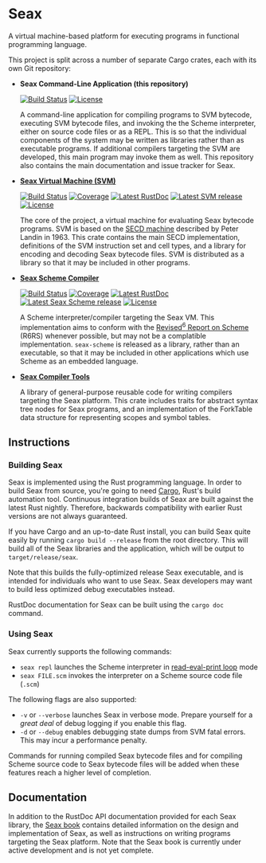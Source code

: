 Seax
====

A virtual machine-based platform for executing programs in functional programming language.

This project is split across a number of separate Cargo crates, each with its own Git repository:

  + __Seax Command-Line Application (this repository)__

    [![Build Status](https://img.shields.io/travis/hawkw/seax/master.svg?style=flat-square)](https://travis-ci.org/hawkw/seax) [![License](https://img.shields.io/badge/license-MIT-blue.svg?style=flat-square)](https://github.com/hawkw/seax/LICENSE)

    A command-line application for compiling programs to SVM bytecode, executing SVM bytecode files, and invoking the  the Scheme interpreter, either on source code files or as a REPL. This is so that the individual components of the system may be written as libraries rather than as executable programs. If additional compilers targeting the SVM are developed, this main program may invoke them as well. This repository also contains the main documentation and issue tracker for Seax.

  + __[Seax Virtual Machine (SVM)](https://github.com/hawkw/seax_svm)__

    [![Build Status](https://img.shields.io/travis/hawkw/seax_svm/master.svg?style=flat-square)](https://travis-ci.org/hawkw/seax_svm)
    [![Coverage](https://img.shields.io/codecov/c/github/hawkw/seax_svm/master.svg?style=flat-square)](http://codecov.io/github/hawkw/seax_svm?branch=master)
    [![Latest RustDoc](https://img.shields.io/badge/rustdoc-latest-green.svg?style=flat-square)](http://hawkweisman.me/seax/api/seax_svm/)
    [![Latest SVM release](https://img.shields.io/crates/v/seax_svm.svg?style=flat-square)](https://crates.io/crates/seax_svm)
    [![License](https://img.shields.io/badge/license-MIT-blue.svg?style=flat-square)](https://github.com/hawkw/seax/LICENSE)

    The core of the project, a virtual machine for evaluating Seax bytecode programs. SVM is based on the [SECD machine](http://en.wikipedia.org/wiki/SECD_machine) described by Peter Landin in 1963. This crate contains the main SECD implementation, definitions of the SVM instruction set and cell types, and a library for encoding and decoding Seax bytecode files. SVM is distributed as a library so that it may be included in other programs.

  + __[Seax Scheme Compiler](https://github.com/hawkw/seax_scheme)__

    [![Build Status](https://img.shields.io/travis/hawkw/seax_scheme/master.svg?style=flat-square)](https://travis-ci.org/hawkw/seax_scheme)
    [![Coverage](https://img.shields.io/codecov/c/github/hawkw/seax_scheme/master.svg?style=flat-square)](http://codecov.io/github/hawkw/seax_scheme?branch=master)
    [![Latest RustDoc](https://img.shields.io/badge/rustdoc-latest-green.svg?style=flat-square)](http://hawkweisman.me/seax/api/seax_scheme/)
    [![Latest Seax Scheme release](https://img.shields.io/crates/v/seax_scheme.svg?style=flat-square)](https://crates.io/crates/seax_scheme)
    [![License](https://img.shields.io/badge/license-MIT-blue.svg?style=flat-square)](https://github.com/hawkw/seax/LICENSE)

    A Scheme interpreter/compiler targeting the Seax VM. This implementation aims to conform with the [Revised<sup>6</sup> Report on Scheme](http://www.r6rs.org) (R6RS) whenever possible, but may not be a complatible implementation. `seax-scheme` is released as a library, rather than an executable, so that it may be included in other applications which use Scheme as an embedded language.

  + __[Seax Compiler Tools](https://github.com/hawkw/seax_compiler_tools)__

    A library of general-purpose reusable code for writing compilers targeting the Seax platform. This crate includes traits for abstract syntax tree nodes for Seax programs, and an implementation of the ForkTable data structure for representing scopes and symbol tables.

Instructions
------------

### Building Seax

Seax is implemented using the Rust programming language. In order to build Seax from source, you're going to need  [Cargo](http://doc.crates.io/guide.html), Rust's build automation tool. Continuous integration builds of Seax are built against the latest Rust nightly. Therefore, backwards compatibility with earlier Rust versions are not always guaranteed.

If you have Cargo and an up-to-date Rust install, you can build Seax quite easily by running `cargo build --release` from the root directory. This will build all of the Seax libraries and the application, which will be output to `target/release/seax`.

Note that this builds the fully-optimized release Seax executable, and is intended for individuals who want to use Seax. Seax developers may want to build less optimized debug executables instead.

RustDoc documentation for Seax can be built using the `cargo doc` command.

### Using Seax

Seax currently supports the following commands:

+ `seax repl` launches the Scheme interpreter in [read-eval-print loop](http://en.wikipedia.org/wiki/Read–eval–print_loop) mode
+ `seax FILE.scm` invokes the interpreter on a Scheme source code file (`.scm`)

The following flags are also supported:

+ `-v` or `--verbose` launches Seax in verbose mode. Prepare yourself for a _great deal_ of debug logging if you enable this flag.
+ `-d` or `--debug` enables debugging state dumps from SVM fatal errors. This may incur a performance penalty.

Commands for running compiled Seax bytecode files and for compiling Scheme source code to Seax bytecode files will be added when these features reach a higher level of completion.

Documentation
-------------

In addition to the RustDoc API documentation provided for each Seax library, the [Seax book](http://hawkweisman.me/seax/) contains detailed information on the design and implementation of Seax, as well as instructions on writing programs targeting the Seax platform. Note that the Seax book is currently under active development and is not yet complete.
